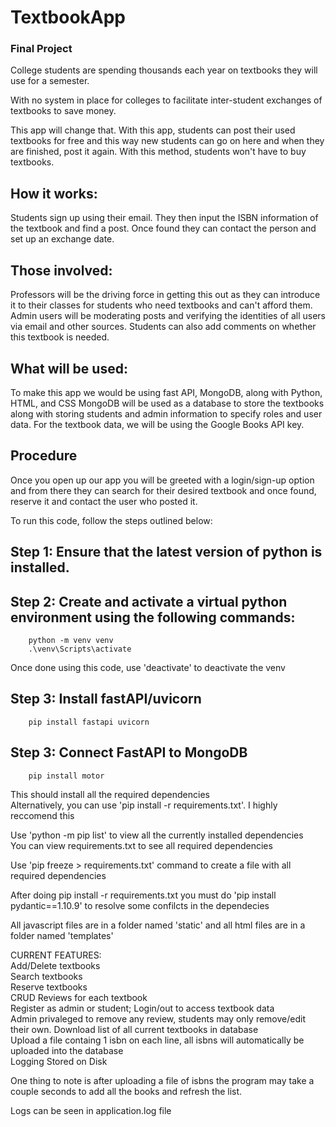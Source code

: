 # TextbookApp
### Final Project

College students are spending thousands each year on textbooks they will use for a semester. <br>

With no system in place for colleges to facilitate inter-student exchanges of textbooks to save money. <br>

This app will change that. With this app, students can post their used textbooks for free and this way new students can go on here and when they are finished, post it again. With this method, students won't have to buy textbooks.<br>

## How it works: 
Students sign up using their email. They then input the ISBN information of the textbook and find a post. Once found they can contact the person and set up an exchange date.

## Those involved: 
Professors will be the driving force in getting this out as they can introduce it to their classes for students who need textbooks and can't afford them. Admin users will be moderating posts and verifying the identities of all users via email and other sources. Students can also add comments on whether this textbook is needed.

## What will be used: 
To make this app we would be using fast API, MongoDB, along with Python, HTML, and CSS MongoDB will be used as a database to store the textbooks along with storing students and admin information to specify roles and user data. For the textbook data, we will be using the Google Books API key.

## Procedure
Once you open up our app you will be greeted with a login/sign-up option and from there they can search for their desired textbook and once found, reserve it and contact the user who posted it. <br>

To run this code, follow the steps outlined below: <br>

## Step 1: Ensure that the latest version of python is installed. <br>

## Step 2: Create and activate a virtual python environment using the following commands: <br>
        python -m venv venv
        .\venv\Scripts\activate

Once done using this code, use 'deactivate' to deactivate the venv <br>

## Step 3: Install fastAPI/uvicorn <br>
        pip install fastapi uvicorn

## Step 3: Connect FastAPI to MongoDB <br>
        pip install motor


This should install all the required dependencies <br>
Alternatively, you can use 'pip install -r requirements.txt'. I highly reccomend this<br>

Use 'python -m pip list' to view all the currently installed dependencies <br>
You can view requirements.txt to see all required dependencies <br>

Use 'pip freeze > requirements.txt' command to create a file with all required dependencies<br>

After doing pip install -r requirements.txt you must do 'pip install pydantic==1.10.9' to resolve some confilcts in the dependecies<br>

All javascript files are in a folder named 'static' and all html files are in a folder named 'templates' <br>

CURRENT FEATURES: <br>
Add/Delete textbooks <br>
Search textbooks <br>
Reserve textbooks <br>
CRUD Reviews for each textbook <br>
Register as admin or student; Login/out to access textbook data <br>
Admin privaleged to remove any review, students may only remove/edit their own.
Download list of all current textbooks in database <br>
Upload a file containg 1 isbn on each line, all isbns will automatically be uploaded into the database <br>
Logging Stored on Disk <br>

One thing to note is after uploading a file of isbns the program may take a couple seconds to add all the books and refresh the list. <br>

Logs can be seen in application.log file



